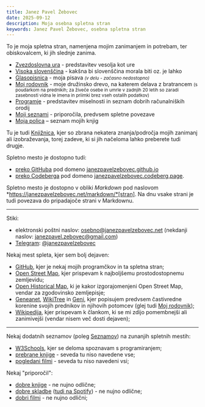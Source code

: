 ```yaml
---
title: Janez Pavel Žebovec
date: 2025-09-12
description: Moja osebna spletna stran
keywords: Janez Pavel Žebovec, osebna spletna stran
---
```


To je moja spletna stran, namenjena mojim zanimanjem in potrebam, ter obiskovalcem, ki jih slednje zanima.

- [Zvezdoslovna ura](/zvezdoslovna_ura/) - predstavitev vesolja kot ure
- [Visoka slovenščina](/visoka_slovenscina) - kakšna bi slovenščina morala biti oz. je lahko
- [Glasopisnica](/glasopisnica/) - moja pisava <small>*(v delu - začasno nedostopno)*</small>
- [Moj rodovnik](/moj_rodovnik) - moje družinsko drevo, na katerem delava z bratrancem <small>(s poudarkom na prednikih; za živeče osebe in umrle v zadnjih 20 letih so zaradi zasebnosti vidna le imena in priimki brez vseh ostalih podatkov)</small>
- [Programje](/programje) - predstavitev miselnosti in seznam dobrih računalniških orodij
- [Moji seznami](/seznami) - priporočila, predvsem spletne povezave
- [Moja polica](/moja_polica) – seznam mojih knjig

Tu je tudi [Knjižnica](/knjiznica/), kjer so zbrana nekatera znanja/področja mojih zanimanj ali izobraževanja, torej zadeve, ki si jih načeloma lahko preberete tudi drugje.

Spletno mesto je dostopno tudi:

- [preko GitHuba](https://github.com/janezpavelzebovec/janezpavelzebovec.github.io) pod domeno [janezpavelzebovec.github.io](https://janezpavelzebovec.github.io)
- [preko Codeberga](https://codeberg.org/JanezPavelZebovec/pages) pod domeno [janezpavelzebovec.codeberg.page](https://janezpavelzebovec.codeberg.page/).

Spletno mesto je dostopno v obliki *Markdown* pod naslovom *https://janezpavelzebovec.net/markdown/*[stran].
Na dnu vsake strani je tudi povezava do pripadajoče strani v Markdownu.

---

Stiki:

- elektronski poštni naslov: [osebno@janezpavelzebovec.net](mailto:osebno@janezpavelzebovec.net) (nekdanji naslov: [janezpavel.zebovec@gmail.com](mailto:janezpavel.zebovec@gmail.com))
- [Telegram](telegram.org): [@janezpavelzebovec](https://t.me/janezpavelzebovec)

Nekaj mest spleta, kjer sem bolj dejaven:

- [GitHub](https://github.com/janezpavelzebovec), kjer je nekaj mojih programčkov in ta spletna stran;
- [Open Street Map](https://www.openstreetmap.org/user/JanezPavelZebovec), kjer prispevam k najboljšemu prostodostopnemu zemljevidu;
- [Open Historical Map](https://www.openhistoricalmap.org/user/JanezPavelZebovec), ki je kakor izgorajomenjeni Open Street Map, vendar za zgodovinsko zemljepisje;
- [Geneanet](https://gw.geneanet.org/japaze1_w), [WikiTree](https://www.wikitree.com/wiki/%C5%BDebovec-1) in [Geni](https://www.geni.com/people/Janez-Pavel-%C5%BDebovec), kjer popisujem predvsem častivredne korenine svojih prednikov in njihovih potomcev (glej tudi [Moj rodovnik](./mojrodovnik));
- [Wikipedija](https://sl.wikipedia.org/wiki/Uporabnik:H%C3%AErnamae_P%C3%AEn_Iono%C3%ABryn), kjer prispevam k člankom, ki se mi zdijo pomembnejši ali zanimivejši (vendar nisem več dosti dejaven);

---

Nekaj dodatnih seznamov (poleg [Seznamov](/seznami)) na zunanjih spletnih mestih:

- [W3Schools](https://www.w3profile.com/JanezPavelZebovec), kjer se deloma spoznavam s programiranjem;
- [prebrane knjige](https://www.goodreads.com/review/list/148184173-janez-pavel-ebovec?shelf=readi) - seveda tu niso navedene vse;
- [pogledani filmi](https://www.imdb.com/list/ls521309978/) - seveda tu niso navedeni vsi;

Nekaj "priporočil":

- [dobre knjige](https://www.goodreads.com/review/list/148184173-h-rnamae-p-n?shelf=dobre-knjige&visible_control=batchEdit) - ne nujno odlične;
- [dobre skladbe](https://soundcloud.com/janez-pavel-zebovec/sets/good-music) ([tudi na Spotify](https://open.spotify.com/playlist/4ZSRzMCXUwssvjSRL1lRVn?si=bkhqqx9iTU6FecmLCyzkow)) - ne nujno odlične;
- [dobri filmi](https://www.imdb.com/list/ls527692757/) - ne nujno odlični;
